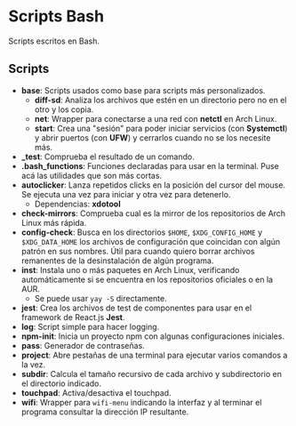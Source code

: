 # Scripts Bash

Scripts escritos en Bash.

## Scripts

* **base**: Scripts usados como base para scripts más personalizados.
    * **diff-sd**: Analiza los archivos que estén en un directorio pero no en el otro y los copia.
    * **net**: Wrapper para conectarse a una red con **netctl** en Arch Linux.
    * **start**: Crea una "sesión" para poder iniciar servicios (con **Systemctl**) y abrir puertos (con **UFW**) y cerrarlos cuando no se los necesite más.
* **_test**: Comprueba el resultado de un comando.
* **.bash_functions**: Funciones declaradas para usar en la terminal. Puse acá las utilidades que son más cortas.
* **autoclicker**: Lanza repetidos clicks en la posición del cursor del mouse. Se ejecuta una vez para iniciar y otra vez para detenerlo.
    * Dependencias: **xdotool**
* **check-mirrors**: Comprueba cual es la mirror de los repositorios de Arch Linux más rápida.
* **config-check**: Busca en los directorios `$HOME`, `$XDG_CONFIG_HOME` y `$XDG_DATA_HOME` los archivos de configuración que coincidan con algún patrón en sus nombres. Útil para cuando quiero borrar archivos remanentes de la desinstalación de algún programa.
* **inst**: Instala uno o más paquetes en Arch Linux, verificando automáticamente si se encuentra en los repositorios oficiales o en la AUR.
    * Se puede usar `yay -S` directamente.
* **jest**: Crea los archivos de test de componentes para usar en el framework de React.js **Jest**.
* **log**: Script simple para hacer logging.
* **npm-init**: Inicia un proyecto npm con algunas configuraciones iniciales.
* **pass**: Generador de contraseñas.
* **project**: Abre pestañas de una terminal para ejecutar varios comandos a la vez.
* **subdir**: Calcula el tamaño recursivo de cada archivo y subdirectorio en el directorio indicado.
* **touchpad**: Activa/desactiva el touchpad.
* **wifi**: Wrapper para `wifi-menu` indicando la interfaz y al terminar el programa consultar la dirección IP resultante.

